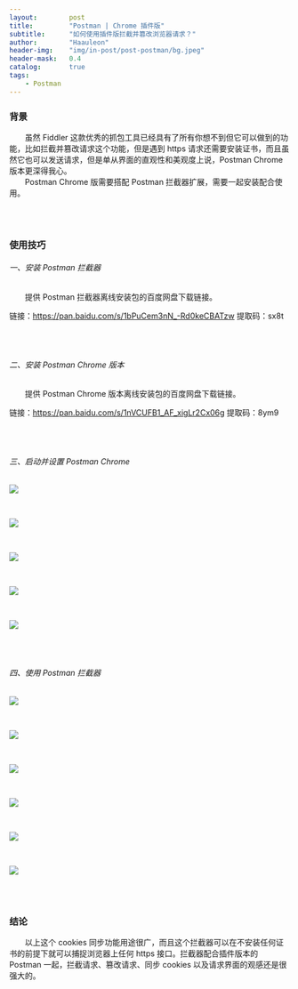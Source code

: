 ```yaml
---
layout:        post
title:         "Postman | Chrome 插件版"
subtitle:      "如何使用插件版拦截并篡改浏览器请求？"
author:        "Haauleon"
header-img:    "img/in-post/post-postman/bg.jpeg"
header-mask:   0.4
catalog:       true
tags:
    - Postman
---
```


### 背景
&emsp;&emsp;虽然 Fiddler 这款优秀的抓包工具已经具有了所有你想不到但它可以做到的功能，比如拦截并篡改请求这个功能，但是遇到 https 请求还需要安装证书，而且虽然它也可以发送请求，但是单从界面的直观性和美观度上说，Postman Chrome 版本更深得我心。       
&emsp;&emsp;Postman Chrome 版需要搭配 Postman 拦截器扩展，需要一起安装配合使用。

<br><br>

### 使用技巧
###### 一、安装 Postman 拦截器        
&emsp;&emsp;提供 Postman 拦截器离线安装包的百度网盘下载链接。          

链接：https://pan.baidu.com/s/1bPuCem3nN_-Rd0keCBATzw 提取码：sx8t 

<br><br>

###### 二、安装 Postman Chrome 版本
&emsp;&emsp;提供 Postman Chrome 版本离线安装包的百度网盘下载链接。              

链接：https://pan.baidu.com/s/1nVCUFB1_AF_xigLr2Cx06g 提取码：8ym9 

<br><br>

###### 三、启动并设置 Postman Chrome
![](\img\in-post\post-postman\2021-04-13-postman-chrome-1.png)        

<br>

![](\img\in-post\post-postman\2021-04-13-postman-chrome-2.png)       

<br>

![](\img\in-post\post-postman\2021-04-13-postman-chrome-3.png)      

<br>

![](\img\in-post\post-postman\2021-04-13-postman-chrome-4.png)        

<br>

![](\img\in-post\post-postman\2021-04-13-postman-chrome-5.png)

<br><br>

###### 四、使用 Postman 拦截器     
![](\img\in-post\post-postman\2021-04-13-postman-chrome-6.png)       

<br>     

![](\img\in-post\post-postman\2021-04-13-postman-chrome-7.png)      

<br>

![](\img\in-post\post-postman\2021-04-13-postman-chrome-8.png)       

<br>

![](\img\in-post\post-postman\2021-04-13-postman-chrome-9.png)      

<br>

![](\img\in-post\post-postman\2021-04-13-postman-chrome-10.png)     

<br>     

![](\img\in-post\post-postman\2021-04-13-postman-chrome-11.png)

<br><br>

### 结论
&emsp;&emsp;以上这个 cookies 同步功能用途很广，而且这个拦截器可以在不安装任何证书的前提下就可以捕捉浏览器上任何 https 接口。拦截器配合插件版本的 Postman 一起，拦截请求、篡改请求、同步 cookies 以及请求界面的观感还是很强大的。